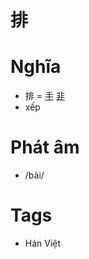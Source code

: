 # 排

# Nghĩa
* 排 = [手](手.md) [非](非.md)
* xếp

# Phát âm
* /bài/

# Tags
* Hán Việt

<script>window.HANZI_FIELD='排';</script>
